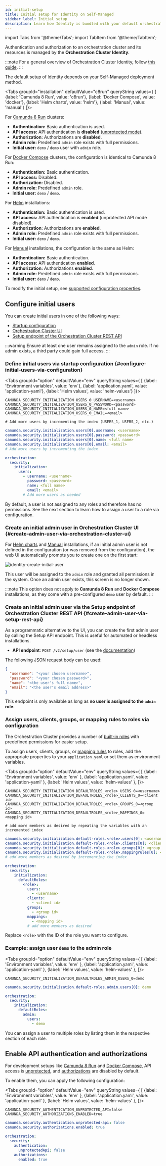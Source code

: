 ```yaml
---
id: initial-setup
title: Initial setup for Identity on Self-Managed
sidebar_label: Initial setup
description: Learn how Identity is bundled with your default orchestration cluster and how to configure initial users and permissions.
---
```


import Tabs from '@theme/Tabs';
import TabItem from '@theme/TabItem';

Authentication and authorization to an orchestration cluster and its resources is managed by the **Orchestration Cluster Identity**.

:::note
For a general overview of Orchestration Cluster Identity, follow [this guide](/components/identity/identity-introduction.md).
:::

The default setup of Identity depends on your Self-Managed deployment method.

<Tabs groupId="installation" defaultValue="c8run" queryString values={
[
{label: 'Camunda 8 Run', value: 'c8run'},
{label: 'Docker Compose', value: 'docker'},
{label: 'Helm charts', value: 'helm'},
{label: 'Manual', value: 'manual'}
]}>
<TabItem value="c8run">

For [Camunda 8 Run](/self-managed/quickstart/developer-quickstart/c8run.md) clusters:

- **Authentication:** Basic authentication is used.
- **API access:** API authentication is **disabled** ([unprotected mode](/self-managed/concepts/authentication/authentication-to-orchestration-cluster.md#unprotected-api-mode)).
- **Authorization:** Authorizations are **disabled**.
- **Admin role:** Predefined `admin` role exists with full permissions.
- **Initial user:** `demo` / `demo` user with `admin` role.

</TabItem>
<TabItem value="docker">

For [Docker Compose](/self-managed/quickstart/developer-quickstart/docker-compose.md) clusters, the configuration is identical to Camunda 8 Run:

- **Authentication:** Basic authentication.
- **API access:** Disabled.
- **Authorization:** Disabled.
- **Admin role:** Predefined `admin` role.
- **Initial user:** `demo` / `demo`.

</TabItem>
<TabItem value="helm">

For [Helm](/self-managed/deployment/helm/index.md) installations:

- **Authentication:** Basic authentication is used.
- **API access:** API authentication is **enabled** (unprotected API mode disabled).
- **Authorization:** Authorizations are **enabled**.
- **Admin role:** Predefined `admin` role exists with full permissions.
- **Initial user:** `demo` / `demo`.

</TabItem>
<TabItem value="manual">

For [Manual](/self-managed/deployment/manual/install.md) installations, the configuration is the same as Helm:

- **Authentication:** Basic authentication.
- **API access:** API authentication **enabled**.
- **Authorization:** Authorizations **enabled**.
- **Admin role:** Predefined `admin` role exists with full permissions.
- **Initial user:** `demo` / `demo`.

</TabItem>
</Tabs>

To modify the initial setup, see [supported configuration properties](/self-managed/components/orchestration-cluster/core-settings/configuration/properties.md).

## Configure initial users

You can create initial users in one of the following ways:

- [Startup configuration](#configure-initial-users-via-configuration)
- [Orchestration Cluster UI](#create-admin-user-via-orchestration-cluster-ui)
- [Setup endpoint of the Orchestration Cluster REST API](#create-admin-user-via-setup-rest-api)

:::warning
Ensure at least one user remains assigned to the `admin` role. If no admin exists, a third party could gain full access.
:::

### Define initial users via startup configuration {#configure-initial-users-via-configuration}

<Tabs groupId="option" defaultValue="env" queryString values={
[
{label: 'Environment variables', value: 'env'},
{label: 'application.yaml', value: 'application-yaml'},
{label: 'Helm values', value: 'helm-values'}
]}>
<TabItem value="env">

```shell
CAMUNDA_SECURITY_INITIALIZATION_USERS_0_USERNAME=<username>
CAMUNDA_SECURITY_INITIALIZATION_USERS_0_PASSWORD=<password>
CAMUNDA_SECURITY_INITIALIZATION_USERS_0_NAME=<full name>
CAMUNDA_SECURITY_INITIALIZATION_USERS_0_EMAIL=<email>

# Add more users by incrementing the index (USERS_1, USERS_2, etc.)
```

</TabItem>

<TabItem value="application-yaml">

```yaml
camunda.security.initialization.users[0].username: <username>
camunda.security.initialization.users[0].password: <password>
camunda.security.initialization.users[0].name: <full name>
camunda.security.initialization.users[0].email: <email>
# Add more users by incrementing the index
```

</TabItem>

<TabItem value="helm-values">

```yaml
orchestration:
  security:
    initialization:
      users:
        - username: <username>
          password: <password>
          name: <full name>
          email: <email>
        # Add more users as needed
```

</TabItem>

</Tabs>

By default, a user is not assigned to any roles and therefore has no permissions. See the next section to learn how to assign a user to a role via configuration.

### Create an initial admin user in Orchestration Cluster UI {#create-admin-user-via-orchestration-cluster-ui}

For [Helm charts](/self-managed/deployment/helm/install/index.md) and [Manual](/self-managed/deployment/manual/install.md) installations, if an initial admin user is not defined in the configuration (or was removed from the configuration), the web UI automatically prompts you to create one on the first start:

![identity-create-initial-user](./img/create-initial-user.png)

This user will be assigned to the `admin` role and granted all permissions in the system. Once an admin user exists, this screen is no longer shown.

:::note
This option does not apply to **Camunda 8 Run** and **Docker Compose** installations, as they come with a pre-configured `demo` user by default.
:::

### Create an initial admin user via the Setup endpoint of Orchestration Cluster REST API {#create-admin-user-via-setup-rest-api}

As a programmatic alternative to the UI, you can create the first admin user by calling the Setup API endpoint. This is useful for automated or headless installations.

- **API endpoint**: `POST /v2/setup/user` (see the [documentation](/apis-tools/orchestration-cluster-api-rest/specifications/create-admin-user.api.mdx))

The following JSON request body can be used:

```json
{
  "username": "<your chosen username>",
  "password": "<your chosen password>",
  "name": "<the user's full name>",
  "email": "<the user's email address>"
}
```

This endpoint is only available as long as **no user is assigned to the `admin` role**.

### Assign users, clients, groups, or mapping rules to roles via configuration

The Orchestration Cluster provides a number of [built-in roles](/components/concepts/access-control/authorizations.md#default-roles) with predefined permissions for easier setup.

To assign users, clients, groups, or [mapping rules](/components/concepts/access-control/mapping-rules.md) to roles, add the appropriate properties to your `application.yaml` or set them as environment variables.

<Tabs groupId="option" defaultValue="env" queryString values={
[
{label: 'Environment variables', value: 'env' },
{label: 'application.yaml', value: 'application-yaml' },
{label: 'Helm values', value: 'helm-values' },
]}>

<TabItem value="env">

```shell
CAMUNDA_SECURITY_INITIALIZATION_DEFAULTROLES_<role>_USERS_0=<username>
CAMUNDA_SECURITY_INITIALIZATION_DEFAULTROLES_<role>_CLIENTS_0=<client id>
CAMUNDA_SECURITY_INITIALIZATION_DEFAULTROLES_<role>_GROUPS_0=<group id>
CAMUNDA_SECURITY_INITIALIZATION_DEFAULTROLES_<role>_MAPPINGS_0=<mapping id>

# add more members as desired by repeating the variables with an incremented index
```

</TabItem>

<TabItem value="application-yaml">

```yaml
camunda.security.initialization.default-roles.<role>.users[0]: <username>
camunda.security.initialization.default-roles.<role>.clients[0]: <client id>
camunda.security.initialization.default-roles.<role>.groups[0]: <group id>
camunda.security.initialization.default-roles.<role>.mappingrules[0]: <mapping id>
# add more members as desired by incrementing the index
```

</TabItem>

<TabItem value="helm-values">

```yaml
orchestration:
  security:
    initialization:
      defaultRoles:
        <role>:
          users:
            - <username>
          clients:
            - <client id>
          groups:
            - <group id>
          mappings:
            - <mapping id>
          # add more members as desired
```

</TabItem>

</Tabs>

Replace `<role>` with the ID of the role you want to configure.

### Example: assign user `demo` to the admin role

<Tabs groupId="option" defaultValue="env" queryString values={
[
{label: 'Environment variables', value: 'env' },
{label: 'application.yaml', value: 'application-yaml' },
{label: 'Helm values', value: 'helm-values' },
]}>
<TabItem value="env">

```shell
CAMUNDA_SECURITY_INITIALIZATION_DEFAULTROLES_ADMIN_USERS_0=demo
```

</TabItem>

<TabItem value="application-yaml">

```yaml
camunda.security.initialization.default-roles.admin.users[0]: demo
```

</TabItem>

<TabItem value="helm-values">

```yaml
orchestration:
  security:
    initialization:
      defaultRoles:
        admin:
          users:
            - demo
```

</TabItem>

</Tabs>

You can assign a user to multiple roles by listing them in the respective section of each role.

## Enable API authentication and authorizations

For development setups like [Camunda 8 Run](../../../quickstart/developer-quickstart/c8run.md) and [Docker Compose](../../../quickstart/developer-quickstart/docker-compose.md), API access is [unprotected](../../../concepts/authentication/authentication-to-orchestration-cluster.md#unprotected-api-mode), and [authorizations](/components/identity/authorization.md) are disabled by default.

To enable them, you can apply the following configuration:

<Tabs groupId="option" defaultValue="env" queryString values={
[
{label: 'Environment variables', value: 'env' },
{label: 'application.yaml', value: 'application-yaml' },
{label: 'Helm values', value: 'helm-values' },
]}>
<TabItem value="env">

```shell
CAMUNDA_SECURITY_AUTHENTICATION_UNPROTECTED_API=false
CAMUNDA_SECURITY_AUTHORIZATIONS_ENABLED=true
```

</TabItem>

<TabItem value="application-yaml">

```yaml
camunda.security.authentication.unprotected-api: false
camunda.security.authorizations.enabled: true
```

</TabItem>

<TabItem value="helm-values">

```yaml
orchestration:
  security:
    authentication:
      unprotectedApi: false
    authorizations:
      enabled: true
```

</TabItem>

</Tabs>
